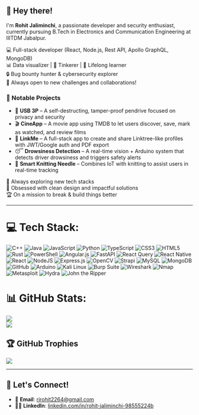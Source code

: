 ## 👋 Hey there!

I'm **Rohit Jaliminchi**, a passionate developer and security enthusiast, currently pursuing B.Tech in Electronics and Communication Engineering at IIITDM Jabalpur.

💻 Full-stack developer (React, Node.js, Rest API, Apollo GraphQL, MongoDB)  
📊 Data visualizer | 🧪 Tinkerer | 🚀 Lifelong learner  
🔒 Bug bounty hunter & cybersecurity explorer  
🤝 Always open to new challenges and collaborations!


### 🔧 Notable Projects
- 🔐 **USB 3P** – A self-destructing, tamper-proof pendrive focused on privacy and security
- 🎬 **CineApp** – A movie app using TMDB to let users discover, save, mark as watched, and review films
- 🔗 **LinkMe** – A full-stack app to create and share Linktree-like profiles with JWT/Google auth and PDF export
- 😴 **Drowsiness Detection** – A real-time vision + Arduino system that detects driver drowsiness and triggers safety alerts
- 🧶 **Smart Knitting Needle** – Combines IoT with knitting to assist users in real-time tracking


🌱 Always exploring new tech stacks  
🎯 Obsessed with clean design and impactful solutions  
🏆 On a mission to break & build things better

---


# 💻 Tech Stack:
![C++](https://img.shields.io/badge/c++-%2300599C.svg?style=for-the-badge&logo=c%2B%2B&logoColor=white) 
![Java](https://img.shields.io/badge/java-%23ED8B00.svg?style=for-the-badge&logo=openjdk&logoColor=white) 
![JavaScript](https://img.shields.io/badge/javascript-%23323330.svg?style=for-the-badge&logo=javascript&logoColor=%23F7DF1E) 
![Python](https://img.shields.io/badge/python-3670A0?style=for-the-badge&logo=python&logoColor=ffdd54) 
![TypeScript](https://img.shields.io/badge/typescript-%23007ACC.svg?style=for-the-badge&logo=typescript&logoColor=white) 
![CSS3](https://img.shields.io/badge/css3-%231572B6.svg?style=for-the-badge&logo=css3&logoColor=white) 
![HTML5](https://img.shields.io/badge/html5-%23E34F26.svg?style=for-the-badge&logo=html5&logoColor=white) 
![Rust](https://img.shields.io/badge/rust-%23000000.svg?style=for-the-badge&logo=rust&logoColor=white) 
![PowerShell](https://img.shields.io/badge/PowerShell-%235391FE.svg?style=for-the-badge&logo=powershell&logoColor=white) 
![Angular.js](https://img.shields.io/badge/angular.js-%23E23237.svg?style=for-the-badge&logo=angularjs&logoColor=white) 
![FastAPI](https://img.shields.io/badge/FastAPI-005571?style=for-the-badge&logo=fastapi) 
![React Query](https://img.shields.io/badge/-React%20Query-FF4154?style=for-the-badge&logo=react%20query&logoColor=white) 
![React Native](https://img.shields.io/badge/react_native-%2320232a.svg?style=for-the-badge&logo=react&logoColor=%2361DAFB) 
![React](https://img.shields.io/badge/react-%2320232a.svg?style=for-the-badge&logo=react&logoColor=%2361DAFB) 
![NodeJS](https://img.shields.io/badge/node.js-6DA55F?style=for-the-badge&logo=node.js&logoColor=white) 
![Express.js](https://img.shields.io/badge/express.js-%23404d59.svg?style=for-the-badge&logo=express&logoColor=%2361DAFB) 
![OpenCV](https://img.shields.io/badge/opencv-%23white.svg?style=for-the-badge&logo=opencv&logoColor=white) 
![Strapi](https://img.shields.io/badge/strapi-%232E7EEA.svg?style=for-the-badge&logo=strapi&logoColor=white) 
![MySQL](https://img.shields.io/badge/mysql-4479A1.svg?style=for-the-badge&logo=mysql&logoColor=white) 
![MongoDB](https://img.shields.io/badge/MongoDB-%234ea94b.svg?style=for-the-badge&logo=mongodb&logoColor=white) 
![GitHub](https://img.shields.io/badge/github-%23121011.svg?style=for-the-badge&logo=github&logoColor=white) 
![Arduino](https://img.shields.io/badge/-Arduino-00979D?style=for-the-badge&logo=Arduino&logoColor=white)
![Kali Linux](https://img.shields.io/badge/Kali_Linux-000000?style=for-the-badge&logo=kalilinux&logoColor=white)
![Burp Suite](https://img.shields.io/badge/Burp_Suite-ff6600?style=for-the-badge&logo=burpsuite&logoColor=white)
![Wireshark](https://img.shields.io/badge/Wireshark-1679A7?style=for-the-badge&logo=wireshark&logoColor=white)
![Nmap](https://img.shields.io/badge/Nmap-004475?style=for-the-badge&logo=gnometerminal&logoColor=white)
![Metasploit](https://img.shields.io/badge/Metasploit-000000?style=for-the-badge&logo=metasploit&logoColor=white)
![Hydra](https://img.shields.io/badge/Hydra-29a329?style=for-the-badge&logo=verizon&logoColor=white)
![John the Ripper](https://img.shields.io/badge/John_the_Ripper-800000?style=for-the-badge&logo=openaccess&logoColor=white)

# 📊 GitHub Stats:
![](https://nirzak-streak-stats.vercel.app/?user=rohit220604&theme=dark&hide_border=false)<br/>
![](https://github-readme-stats.vercel.app/api/top-langs/?username=rohit220604&theme=dark&hide_border=false&include_all_commits=true&count_private=true&layout=compact)

## 🏆 GitHub Trophies
![](https://github-profile-trophy.vercel.app/?username=rohit220604&theme=radical&no-frame=false&no-bg=false&margin-w=4)


---
## 🤝 Let's Connect!
- 📧 **Email**: [rjrohit2264@gmail.com](mailto:rjrohit2264@gmail.com)
- 👨‍💼 **LinkedIn**: [linkedin.com/in/rohit-jaliminchi-98555224b](https://www.linkedin.com/in/rohit-jaliminchi-98555224b/)
